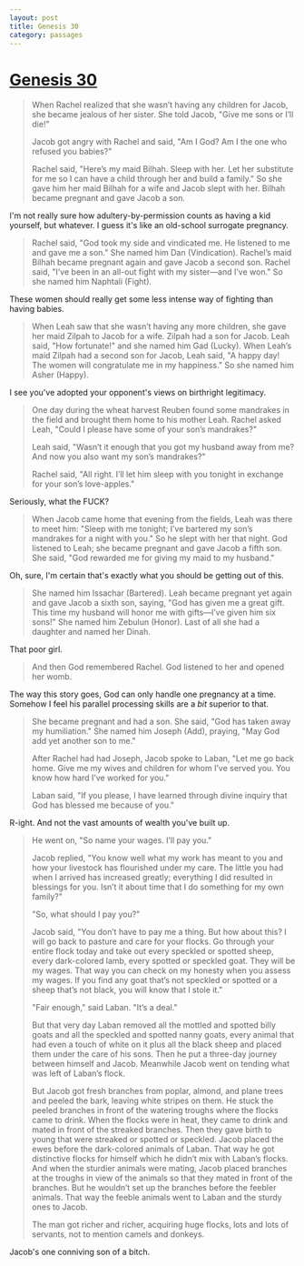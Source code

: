 ```yaml
---
layout: post
title: Genesis 30
category: passages
---
```


# [Genesis 30](http://www.biblegateway.com/passage/?search=genesis%2030&version=MSG)

> When Rachel realized that she wasn’t having any children for Jacob, she
> became jealous of her sister. She told Jacob, "Give me sons or I’ll die!"
> 
> Jacob got angry with Rachel and said, "Am I God? Am I the one who refused you
> babies?"
>
> Rachel said, "Here’s my maid Bilhah. Sleep with her. Let her substitute for
> me so I can have a child through her and build a family." So she gave him her
> maid Bilhah for a wife and Jacob slept with her. Bilhah became pregnant and
> gave Jacob a son.

I'm not really sure how adultery-by-permission counts as having a kid yourself,
but whatever.  I guess it's like an old-school surrogate pregnancy.

> Rachel said, "God took my side and vindicated me. He listened to me and gave
> me a son." She named him Dan (Vindication). Rachel’s maid Bilhah became
> pregnant again and gave Jacob a second son. Rachel said, "I’ve been in an
> all-out fight with my sister—and I’ve won." So she named him Naphtali
> (Fight).

These women should really get some less intense way of fighting than having
babies.

> When Leah saw that she wasn’t having any more children, she gave her maid
> Zilpah to Jacob for a wife. Zilpah had a son for Jacob. Leah said, "How
> fortunate!" and she named him Gad (Lucky). When Leah’s maid Zilpah had a
> second son for Jacob, Leah said, "A happy day! The women will congratulate me
> in my happiness." So she named him Asher (Happy).

I see you've adopted your opponent's views on birthright legitimacy.

> One day during the wheat harvest Reuben found some mandrakes in the field and
> brought them home to his mother Leah. Rachel asked Leah, "Could I please have
> some of your son’s mandrakes?"
>
> Leah said, "Wasn’t it enough that you got my husband away from me? And now
> you also want my son’s mandrakes?"
>
> Rachel said, "All right. I’ll let him sleep with you tonight in exchange for
> your son’s love-apples."

Seriously, what the FUCK?

> When Jacob came home that evening from the fields, Leah was there to meet
> him: "Sleep with me tonight; I’ve bartered my son’s mandrakes for a night
> with you." So he slept with her that night.  God listened to Leah; she became
> pregnant and gave Jacob a fifth son. She said, "God rewarded me for giving my
> maid to my husband."

Oh, sure, I'm certain that's exactly what you should be getting out of this.

> She named him Issachar (Bartered). Leah became pregnant yet again and gave
> Jacob a sixth son, saying, "God has given me a great gift. This time my
> husband will honor me with gifts—I’ve given him six sons!" She named him
> Zebulun (Honor). Last of all she had a daughter and named her Dinah.

That poor girl.

> And then God remembered Rachel. God listened to her and opened her womb.

The way this story goes, God can only handle one pregnancy at a time.  Somehow
I feel his parallel processing skills are a *bit* superior to that.

> She became pregnant and had a son. She said, "God has taken away my
> humiliation." She named him Joseph (Add), praying, "May God add yet another
> son to me."
>
> After Rachel had had Joseph, Jacob spoke to Laban, "Let me go back home.
> Give me my wives and children for whom I’ve served you. You know how hard
> I’ve worked for you."
> 
> Laban said, "If you please, I have learned through divine inquiry that God
> has blessed me because of you."

R-ight.  And not the vast amounts of wealth you've built up.

>  He went on, "So name your wages. I’ll pay you."
>
> Jacob replied, "You know well what my work has meant to you and how your
> livestock has flourished under my care. The little you had when I arrived has
> increased greatly; everything I did resulted in blessings for you. Isn’t it
> about time that I do something for my own family?"
> 
> "So, what should I pay you?"
> 
> Jacob said, "You don’t have to pay me a thing. But how about this? I will go
> back to pasture and care for your flocks. Go through your entire flock today
> and take out every speckled or spotted sheep, every dark-colored lamb, every
> spotted or speckled goat. They will be my wages. That way you can check on my
> honesty when you assess my wages. If you find any goat that’s not speckled or
> spotted or a sheep that’s not black, you will know that I stole it."
> 
> "Fair enough," said Laban. "It’s a deal."
> 
> But that very day Laban removed all the mottled and spotted billy goats
> and all the speckled and spotted nanny goats, every animal that had even a
> touch of white on it plus all the black sheep and placed them under the care
> of his sons. Then he put a three-day journey between himself and Jacob.
> Meanwhile Jacob went on tending what was left of Laban’s flock.
> 
> But Jacob got fresh branches from poplar, almond, and plane trees and
> peeled the bark, leaving white stripes on them. He stuck the peeled branches
> in front of the watering troughs where the flocks came to drink. When the
> flocks were in heat, they came to drink and mated in front of the streaked
> branches.  Then they gave birth to young that were streaked or spotted or
> speckled. Jacob placed the ewes before the dark-colored animals of Laban.
> That way he got distinctive flocks for himself which he didn’t mix with
> Laban’s flocks. And when the sturdier animals were mating, Jacob placed
> branches at the troughs in view of the animals so that they mated in front of
> the branches. But he wouldn’t set up the branches before the feebler animals.
> That way the feeble animals went to Laban and the sturdy ones to Jacob.
> 
> The man got richer and richer, acquiring huge flocks, lots and lots of
> servants, not to mention camels and donkeys.

Jacob's one conniving son of a bitch.

